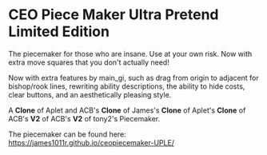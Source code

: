 # CEO Piece Maker Ultra Pretend Limited Edition
The piecemaker for those who are insane. Use at your own risk. Now with extra move squares that you don't actually need!

Now with extra features by main_gi, such as drag from origin to adjacent for bishop/rook lines, rewriting ability descriptions, the ability to hide costs, clear buttons, and an aesthetically pleasing style.

A __Clone__ of Aplet and ACB's __Clone__ of James's __Clone__ of Aplet's __Clone__ of ACB's __V2__ of ACB's __V2__ of tony2's Piecemaker.

The piecemaker can be found here: https://james1011r.github.io/ceopiecemaker-UPLE/
